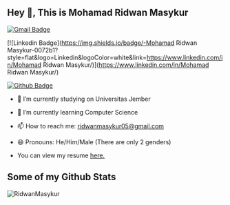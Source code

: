 ## Hey 👋, This is Mohamad Ridwan Masykur
[![Gmail Badge](https://img.shields.io/badge/-ridwanmasykur05@gmail.com-c14438?style=flat&logo=Gmail&logoColor=white&link=mailto:ridwanmasykur05@gmail.com)](mailto:ridwanmasykur05@gmail.com)

[![Linkedin Badge](https://img.shields.io/badge/-Mohamad Ridwan Masykur-0072b1?style=flat&logo=Linkedin&logoColor=white&link=https://www.linkedin.com/in/Mohamad Ridwan Masykur/)](https://www.linkedin.com/in/Mohamad Ridwan Masykur/) 

[![Github Badge](https://img.shields.io/badge/-RidwanMasykur-grey?style=flat&logo=github&logoColor=white&link=https://github.com/RidwanMasykur/)](https://www.github.com/RidwanMasykur/) 

- <p align='left'>🔭 I’m currently studying on Universitas Jember
- 🌱 I’m currently learning Computer Science
- 📫 How to reach me: ridwanmasykur05@gmail.com
- 😄 Pronouns: He/Him/Male (There are only 2 genders)

- </p><p align='left'> You can view my resume <a href='https://webportfolioridwan.netlify.app/ ' target=_blank><u>here</u>.</a></p>
## Some of my Github Stats
<p align=left> <img src=https://komarev.com/ghpvc/?username=RidwanMasykur alt=RidwanMasykur /> </p>
